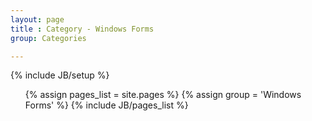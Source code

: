 ```yaml
---
layout: page
title : Category - Windows Forms
group: Categories

---
```

{% include JB/setup %}

<ul>
  {% assign pages_list = site.pages %}
  {% assign group = 'Windows Forms' %}
  {% include JB/pages_list %}
</ul>